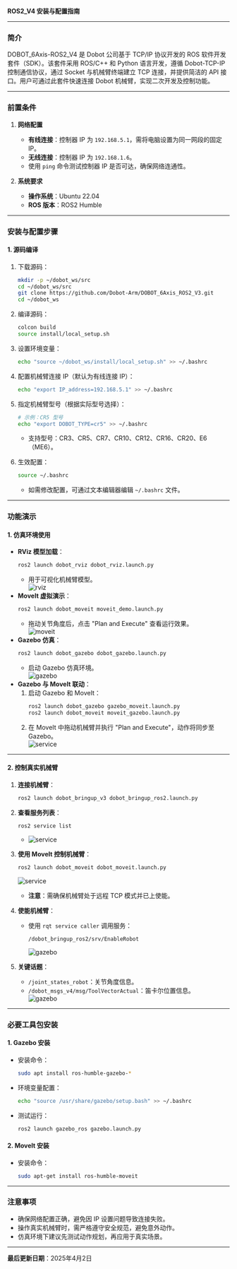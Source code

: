 **ROS2_V4 安装与配置指南**

---

### **简介**  
DOBOT_6Axis-ROS2_V4 是 Dobot 公司基于 TCP/IP 协议开发的 ROS 软件开发套件（SDK）。该套件采用 ROS/C++ 和 Python 语言开发，遵循 Dobot-TCP-IP 控制通信协议，通过 Socket 与机械臂终端建立 TCP 连接，并提供简洁的 API 接口。用户可通过此套件快速连接 Dobot 机械臂，实现二次开发及控制功能。

---

### **前置条件**  
1. **网络配置**  
   - **有线连接**：控制器 IP 为 `192.168.5.1`，需将电脑设置为同一网段的固定 IP。  
   - **无线连接**：控制器 IP 为 `192.168.1.6`。  
   - 使用 `ping` 命令测试控制器 IP 是否可达，确保网络连通性。  

2. **系统要求**  
   - **操作系统**：Ubuntu 22.04  
   - **ROS 版本**：ROS2 Humble  

---

### **安装与配置步骤**  

#### **1. 源码编译**  
1. 下载源码：  
   ```bash
   mkdir -p ~/dobot_ws/src
   cd ~/dobot_ws/src
   git clone https://github.com/Dobot-Arm/DOBOT_6Axis_ROS2_V3.git
   cd ~/dobot_ws
   ```

2. 编译源码：  
   ```bash
   colcon build
   source install/local_setup.sh
   ```

3. 设置环境变量：  
   ```bash
   echo "source ~/dobot_ws/install/local_setup.sh" >> ~/.bashrc
   ```

4. 配置机械臂连接 IP（默认为有线连接 IP）：  
   ```bash
   echo "export IP_address=192.168.5.1" >> ~/.bashrc
   ```

5. 指定机械臂型号（根据实际型号选择）：  
   ```bash
   # 示例：CR5 型号
   echo "export DOBOT_TYPE=cr5" >> ~/.bashrc
   ```
   - 支持型号：CR3、CR5、CR7、CR10、CR12、CR16、CR20、E6（ME6）。  

6. 生效配置：  
   ```bash
   source ~/.bashrc
   ```
   - 如需修改配置，可通过文本编辑器编辑 `~/.bashrc` 文件。  

---

### **功能演示**  

#### **1. 仿真环境使用**  
- **RViz 模型加载**：  
  ```bash
  ros2 launch dobot_rviz dobot_rviz.launch.py
  ```
  - 用于可视化机械臂模型。  
![rviz](/image/rviz.jpg)
- **MoveIt 虚拟演示**：  
  ```bash
  ros2 launch dobot_moveit moveit_demo.launch.py
  ```
  - 拖动关节角度后，点击 "Plan and Execute" 查看运行效果。  
![moveit](/image/moveit.jpg)
- **Gazebo 仿真**：  
  ```bash
  ros2 launch dobot_gazebo dobot_gazebo.launch.py
  ```
  - 启动 Gazebo 仿真环境。  
![gazebo](/image/gazebo.jpg)
- **Gazebo 与 MoveIt 联动**：  
  1. 启动 Gazebo 和 MoveIt：  
     ```bash
     ros2 launch dobot_gazebo gazebo_moveit.launch.py
     ros2 launch dobot_moveit moveit_gazebo.launch.py
     ```
  2. 在 MoveIt 中拖动机械臂并执行 "Plan and Execute"，动作将同步至 Gazebo。  
  ![service](/image/node.jpg)
---

#### **2. 控制真实机械臂**  
1. **连接机械臂**：  
   ```bash
   ros2 launch dobot_bringup_v3 dobot_bringup_ros2.launch.py
   ```

2. **查看服务列表**：  
   ```bash
   ros2 service list
   ```
   - ![service](/image/service.jpg)

3. **使用 MoveIt 控制机械臂**：  
   ```bash
   ros2 launch dobot_moveit dobot_moveit.launch.py
   ```
   ![service](/image/dobot_moveit.jpg)
   - **注意**：需确保机械臂处于远程 TCP 模式并已上使能。  

4. **使能机械臂**：  
   - 使用 `rqt service caller` 调用服务：  
     ```
     /dobot_bringup_ros2/srv/EnableRobot
     ```
     ![gazebo](/image/rqt.jpg)

5. **关键话题**：  
   - `/joint_states_robot`：关节角度信息。  
   - `/dobot_msgs_v4/msg/ToolVectorActual`：笛卡尔位置信息。  
   ![gazebo](/image/topic.jpg)
---

### **必要工具包安装**  

#### **1. Gazebo 安装**  
- 安装命令：  
  ```bash
  sudo apt install ros-humble-gazebo-*
  ```
- 环境变量配置：  
  ```bash
  echo "source /usr/share/gazebo/setup.bash" >> ~/.bashrc
  ```
- 测试运行：  
  ```bash
  ros2 launch gazebo_ros gazebo.launch.py
  ```

#### **2. MoveIt 安装**  
- 安装命令：  
  ```bash
  sudo apt-get install ros-humble-moveit
  ```

---

### **注意事项**  
- 确保网络配置正确，避免因 IP 设置问题导致连接失败。  
- 操作真实机械臂时，需严格遵守安全规范，避免意外动作。  
- 仿真环境下建议先测试动作规划，再应用于真实场景。  

--- 

**最后更新日期**：2025年4月2日